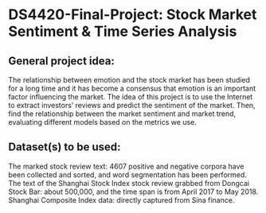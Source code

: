# DS4420-Final-Project: Stock Market Sentiment & Time Series Analysis
## General project idea:
The relationship between emotion and the stock market has been studied for a long time and it has become a consensus that emotion is an important factor influencing the market. The idea of this project is to use the Internet to extract investors’ reviews and predict the sentiment of the market. Then, find the relationship between the market sentiment and market trend, evaluating different models based on the metrics we use.

## Dataset(s) to be used:
The marked stock review text: 4607 positive and negative corpora have been collected and sorted, and word segmentation has been performed. The text of the Shanghai Stock Index stock review grabbed from Dongcai Stock Bar: about 500,000, and the time span is from April 2017 to May 2018. Shanghai Composite Index data: directly captured from Sina finance.
